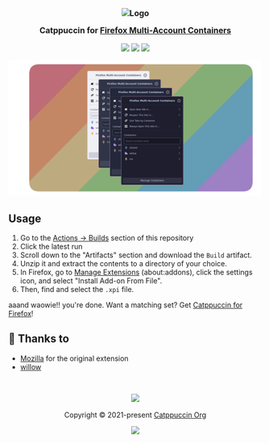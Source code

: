 <h3 align="center" style="font-size: 1rem;">
	<img src="https://raw.githubusercontent.com/catppuccin/catppuccin/main/assets/logos/exports/1544x1544_circle.png" width="100" alt="Logo"/><br/>
	<img src="https://raw.githubusercontent.com/catppuccin/catppuccin/main/assets/misc/transparent.png" height="30" width="0px"/>
	Catppuccin for <a href="https://github.com/mozilla/multi-account-containers#readme">Firefox Multi-Account Containers</a>
	<img src="https://raw.githubusercontent.com/catppuccin/catppuccin/main/assets/misc/transparent.png" height="30" width="0px"/>
</h3>

<p align="center">
    <a href="https://github.com/catppuccin/discord/stargazers"><img src="https://img.shields.io/github/stars/sillowww/ctp-multi-account-containers?colorA=363a4f&colorB=b7bdf8&style=for-the-badge"></a>
    <a href="https://github.com/catppuccin/discord/issues"><img src="https://img.shields.io/github/issues/sillowww/ctp-multi-account-containers?colorA=363a4f&colorB=f5a97f&style=for-the-badge"></a>
    <a href="https://github.com/catppuccin/discord/contributors"><img src="https://img.shields.io/github/contributors/sillowww/ctp-multi-account-containers?colorA=363a4f&colorB=a6da95&style=for-the-badge"></a>
</p>

<p align="center">
    <img src=".github/assets/preview.webp" />
</p>

## Usage

1. Go to the [Actions -> Builds][builds] section of this repository
2. Click the latest run
3. Scroll down to the "Artifacts" section and download the `Build` artifact.
4. Unzip it and extract the contents to a directory of your choice.
5. In Firefox, go to [Manage Extensions] (about:addons), click the settings icon,
    and select "Install Add-on From File".
6. Then, find and select the `.xpi` file.

aaand waowie!! you're done. Want a matching set? Get [Catppuccin for Firefox]!

## 💝 Thanks to

- [Mozilla](https://github.com/mozilla) for the original extension
- [willow](https://github.com/sillowww)

&nbsp;

<p align="center"><img src="https://raw.githubusercontent.com/catppuccin/catppuccin/main/assets/footers/gray0_ctp_on_line.svg?sanitize=true" /></p>
<p align="center">Copyright &copy; 2021-present <a href="https://github.com/catppuccin" target="_blank">Catppuccin Org</a>
<p align="center"><a href="https://github.com/catppuccin/catppuccin/blob/main/LICENSE"><img src="https://img.shields.io/static/v1.svg?style=for-the-badge&label=License&message=MIT&colorA=363a4f&colorB=b7bdf8"/></a></p>

[builds]: https://github.com/sillowww/ctp-multi-account-containers/actions/workflows/builds.yaml
[Manage Extensions]: about:addons
[Catppuccin for Firefox]: https://github.com/catppuccin/firefox
